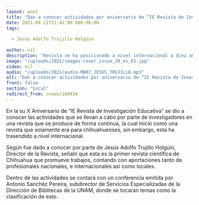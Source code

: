 ```yaml
---
layout: post
title: "Dan a conocer actividades por aniversario de “IE Revista de Investigación Educativa”"
date: 2021-04-21T21:41:00.000-06:00
tags:
  
  - Jesús Adolfo Trujillo Holgúin
  
author: nil
description: "Revista se ha posicionado a nivel internacional a diez años de su creación."
image: "/uploads/2021/images-cover_issue_39_es_ES.jpg"
video: nil
audio: "/uploads/2021/audio-MW07_JESUS_TRUJILLO.mp3"
alt: "Dan a conocer actividades por aniversario de “IE Revista de Investigación Educativa”"
front: false
section: "Local"
redirect_from: /news/184034
---
```


En la su X Aniversario de “IE Revista de Investigación Educativa” se dio a conocer las actividades que se llevan a cabo por parte de investigadores en una revista que se produce de forma continua, la cual inició como una revista que solamente era para chihuahuenses, sin embargo, esta ha trasendido a nivel internacional.

Según fue dado a conocer por parte de Jesús Adolfo Trujillo Holgúin, Director de la Revista, señaló que esta es la primer revista científica de Chihuahua que promueve trabajos, contando con aportaciones tanto de profesionales nacionales, e internacionales así como locales.

Dentro de las actividades se contará con un conferencia emitida por Antonio Sanchéz Pereira, subdirector de Servicios Especializadas de la Dirección de Biblitecas de la UNAM, donde se tocarán temas como la clasificación de esto. 
